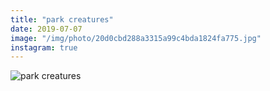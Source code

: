 ```yaml
---
title: "park creatures"
date: 2019-07-07
image: "/img/photo/20d0cbd288a3315a99c4bda1824fa775.jpg"
instagram: true
---
```


![park creatures](/img/photo/20d0cbd288a3315a99c4bda1824fa775.jpg)
